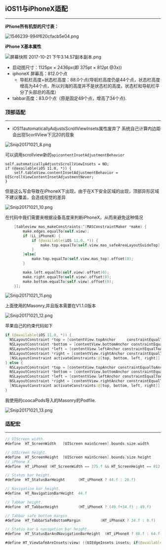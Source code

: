 ## iOS11与iPhoneX适配
---
**iPhone所有机型的尺寸表：**

![1546239-994f620cfacb5e04.png](http://upload-images.jianshu.io/upload_images/8163699-bc15bd5b838be5ca.png?imageMogr2/auto-orient/strip%7CimageView2/2/w/1240)

**iPhone X基本属性**


![屏幕快照 2017-10-21 下午3.14.57副本副本.png](http://upload-images.jianshu.io/upload_images/8163699-0b01578b72e7f0c4.png?imageMogr2/auto-orient/strip%7CimageView2/2/w/1240)

* 启动图尺寸：1125px × 2436px(即 375pt × 812pt @3x))
* iphoneX 屏幕高：812.0个点
  * 导航栏高度+状态栏高度：88.0个点(导航栏高度仍是44个点，状态栏高度增高为44个点，所以刘海的高度并不是状态栏的高度。状态栏和导航栏平分了头部总的高度）
* tabbar高度：83.0个点（原是固定49个点，增高了34个点).

### 顶部适配
--- 
* iOS11automaticallyAdjustsScrollViewInsets属性废弃了 系统自己计算内边距 会出现ScorllView下沉20的现象

![Snip20171021_8.png](http://upload-images.jianshu.io/upload_images/8163699-53e02b431aa04642.png?imageMogr2/auto-orient/strip%7CimageView2/2/w/1240)

可以调用scrollview新的`apicontentInsetAdjustmentBehavior`
```
self.automaticallyAdjustsScrollViewInsets = NO;
if (@available(iOS 11.0, *)) {
    self.tableView.contentInsetAdjustmentBehavior = UIScrollViewContentInsetAdjustmentNever;
}
```
但是这么写会导致在iPhoneX下出现，由于在X下安全区域的出现，顶部异形区域不建议覆盖，会造成视觉的差异

![Snip20171021_10.png](http://upload-images.jianshu.io/upload_images/8163699-3c8df989c4fc363e.png?imageMogr2/auto-orient/strip%7CimageView2/2/w/1240)

在代码中我们需要来根据设备高度来判断iPhoneX，从而来避免这种情况

```swift
    [tableview mas_makeConstraints:^(MASConstraintMaker *make) {
        make.edges.equalTo(self.view);
        if (LL_iPhoneX) {
            if (@available(iOS 11.0, *)) {
                make.top.equalTo(self.view.mas_safeAreaLayoutGuideTop);
            }
        }else{
            make.top.equalTo(self.view.mas_top).offset(0);
        }

        make.left.equalTo(self.view).offset(0);
        make.right.equalTo(self.view).offset(0);
        make.bottom.equalTo(self.view).offset(0);
    }];
```

![Snip20171021_11.png](http://upload-images.jianshu.io/upload_images/8163699-857fb6b841632ba5.png?imageMogr2/auto-orient/strip%7CimageView2/2/w/1240)

上面使用的Masonry,并且版本需要在V1.1.0版本

![Snip20171021_12.png](http://upload-images.jianshu.io/upload_images/8163699-c270b1e0a8a52e4e.png?imageMogr2/auto-orient/strip%7CimageView2/2/w/1240)

苹果自己的约束代码如下
```swift
if (@available(iOS 11.0, *)) {
  NSLayoutConstraint *top = [contentView.topAnchor     constraintEqualToAnchor:self.view.safeAreaLayoutGuide.top  Anchor];
  NSLayoutConstraint *bottom = [contentView.bottomAnchor constraintEqualToAnchor:self.view.safeAreaLayoutGuide.bottomAnchor];
  NSLayoutConstraint *left = [contentView.leftAnchor constraintEqualToAnchor:self.view.safeAreaLayoutGuide.leftAnchor];
  NSLayoutConstraint *right = [contentView.rightAnchor constraintEqualToAnchor:self.view.safeAreaLayoutGuide.rightAnchor];
  [NSLayoutConstraint activateConstraints:@[top, bottom, left, right]];
} else {
  NSLayoutConstraint *top = [contentView.topAnchor constraintEqualToAnchor:self.topLayoutGuide.bottomAnchor];
  NSLayoutConstraint *bottom = [contentView.bottomAnchor constraintEqualToAnchor:self.bottomLayoutGuide.topAnchor];
  NSLayoutConstraint *left = [contentView.leftAnchor constraintEqualToAnchor:self.view.leftAnchor];
  NSLayoutConstraint *right = [contentView.rightAnchor constraintEqualToAnchor:self.view.rightAnchor];
  [NSLayoutConstraint activateConstraints:@[top, bottom, left, right]];
}
```
我使用的coocaPods导入的Masonry的Podfile.

![Snip20171021_13.png](http://upload-images.jianshu.io/upload_images/8163699-9a3a160aded2cbe0.png?imageMogr2/auto-orient/strip%7CimageView2/2/w/1240)

### 适配宏
--- 

```swift
// UIScreen width.
#define  HT_ScreenWidth   [UIScreen mainScreen].bounds.size.width

// UIScreen height.
#define  HT_ScreenHeight  [UIScreen mainScreen].bounds.size.height
// iPhone X
#define  HT_iPhoneX (HT_ScreenWidth == 375.f && HT_ScreenHeight == 812.f ? YES : NO)

// Status bar height.
#define  HT_StatusBarHeight      (HT_iPhoneX ? 44.f : 20.f)

// Navigation bar height.
#define  HT_NavigationBarHeight  44.f

// Tabbar height.
#define  HT_TabbarHeight         (HT_iPhoneX ? (49.f+34.f) : 49.f)

// Tabbar safe bottom margin.
#define  HT_TabbarSafeBottomMargin         (HT_iPhoneX ? 34.f : 0.f)

// Status bar & navigation bar height.
#define  HT_StatusBarAndNavigationBarHeight  (HT_iPhoneX ? 88.f : 64.f)

#define HT_ViewSafeAreInsets(view) ({UIEdgeInsets insets; if(@available(iOS 11.0, *)) {insets = view.safeAreaInsets;} else {insets = UIEdgeInsetsZero;} insets;})
```
